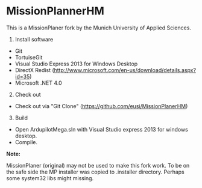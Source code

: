 MissionPlannerHM
==============

This is a MissionPlaner fork by the Munich University of Applied Sciences.

1) Install software

* Git
* TortuiseGit
* Visual Studio Express 2013 for Windows Desktop
* DirectX Redist (http://www.microsoft.com/en-us/download/details.aspx?id=35)
* Microsoft .NET 4.0

2) Check out

* Check out via "Git Clone" (https://github.com/eusi/MissionPlanerHM)

3) Build

* Open ArdupilotMega.sln with Visual Studio express 2013 for windows desktop.
* Compile.


**Note:**

MissionPlaner (original) may not be used to make this fork work. To be on the safe side the MP installer was copied to .installer directory. Perhaps some system32 libs might missing.